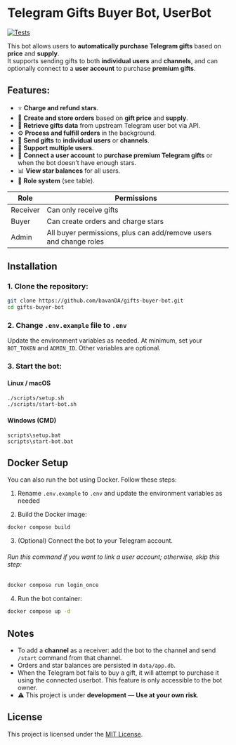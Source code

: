# Telegram Gifts Buyer Bot, UserBot

[![Tests](https://github.com/bavanDA/gifts-buyer-bot/actions/workflows/tests.yml/badge.svg)](https://github.com/bavanDA/gifts-buyer-bot/actions/workflows/tests.yml)


This bot allows users to **automatically purchase Telegram gifts** based on **price** and **supply**.  
It supports sending gifts to both **individual users** and **channels**, and can optionally connect to a **user account** to purchase **premium gifts**.

## Features:

- ⭐ **Charge and refund stars**.
- 🧾 **Create and store orders** based on **gift price** and **supply**.
- 🔄 **Retrieve gifts data** from upstream Telegram user bot via API.
- ⚙️ **Process and fulfill orders** in the background.
- 🎁 **Send gifts** to **individual users** or **channels**.
- 👥 **Support multiple users**.
- 🔑 **Connect a user account** to **purchase premium Telegram gifts** or when the bot doesn’t have enough stars.
- 📊 **View star balances** for all users.
- 👥 **Role system** (see table).

| Role     | Permissions |
|----------|-------------|
| Receiver | Can only receive gifts |
| Buyer    | Can create orders and charge stars |
| Admin    | All buyer permissions, plus can add/remove users and change roles |



## Installation

### 1. Clone the repository:
```bash
git clone https://github.com/bavanDA/gifts-buyer-bot.git
cd gifts-buyer-bot
```
### 2. Change `.env.example` file to `.env`
Update the environment variables as needed. At minimum, set your `BOT_TOKEN` and `ADMIN_ID`. Other variables are optional.


### 3. Start the bot:

#### Linux / macOS
```bash
./scripts/setup.sh
./scripts/start-bot.sh
```

#### Windows (CMD)


```CMD
scripts\setup.bat
scripts\start-bot.bat
```


## Docker Setup

You can also run the bot using Docker. Follow these steps:


1. Rename `.env.example` to `.env` and update the environment variables as needed

2. Build the Docker image:
```bash
docker compose build
```
3. (Optional) Connect the bot to your Telegram account.

  ###### Run this command if you want to link a user account; otherwise, skip this step:

```bash
docker compose run login_once
```
4.  Run the bot container:
```bash
docker compose up -d
```

## Notes

- To add a **channel** as a receiver: add the bot to the channel and send `/start` command from that channel.  
- Orders and star balances are persisted in `data/app.db`.  
- When the Telegram bot fails to buy a gift, it will attempt to purchase it using the connected userbot. This feature is only accessible to the bot owner.
- ⚠️ This project is under **development** — **Use at your own risk**.

## License

This project is licensed under the [MIT License](LICENSE).